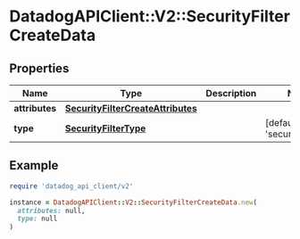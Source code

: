 # DatadogAPIClient::V2::SecurityFilterCreateData

## Properties

| Name | Type | Description | Notes |
| ---- | ---- | ----------- | ----- |
| **attributes** | [**SecurityFilterCreateAttributes**](SecurityFilterCreateAttributes.md) |  |  |
| **type** | [**SecurityFilterType**](SecurityFilterType.md) |  | [default to &#39;security_filters&#39;] |

## Example

```ruby
require 'datadog_api_client/v2'

instance = DatadogAPIClient::V2::SecurityFilterCreateData.new(
  attributes: null,
  type: null
)
```


